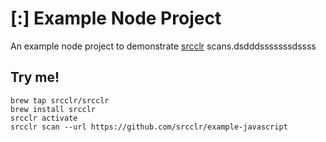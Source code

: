 # [:] Example Node Project

An example node project to demonstrate [srcclr](https://www.srcclr.com) scans.dsdddsssssssdssss

## Try me!

```
brew tap srcclr/srcclr
brew install srcclr
srcclr activate
srcclr scan --url https://github.com/srcclr/example-javascript
```
